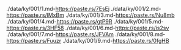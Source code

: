
./data/ky/001/1.md-https://paste.rs/7EsEj
./data/ky/001/2.md-https://paste.rs/lMxBm
./data/ky/001/3.md-https://paste.rs/Nu8mb
./data/ky/001/4.md-https://paste.rs/gtP9R
./data/ky/001/5.md-https://paste.rs/3HF58
./data/ky/001/6.md-https://paste.rs/is2sv
./data/ky/001/7.md-https://paste.rs/JFVAm
./data/ky/001/8.md-https://paste.rs/Fuuzr
./data/ky/001/9.md-https://paste.rs/0fgHB